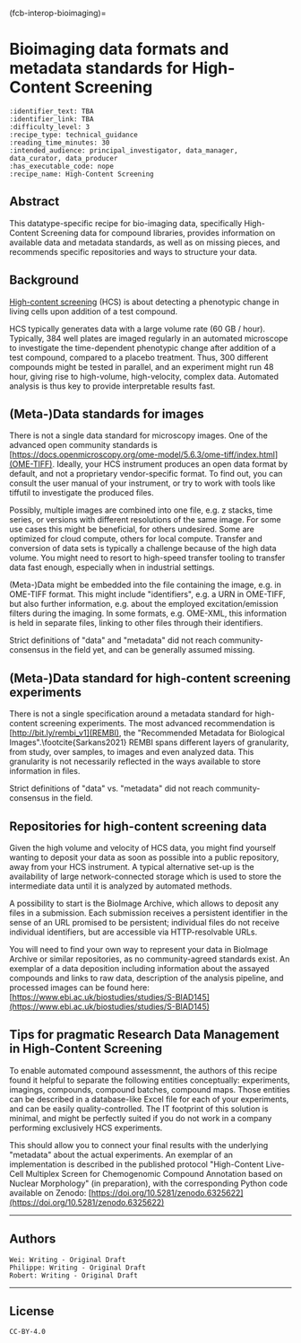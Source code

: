 (fcb-interop-bioimaging)=
# Bioimaging data formats and metadata standards for High-Content Screening


````{panels_fairplus}
:identifier_text: TBA
:identifier_link: TBA
:difficulty_level: 3
:recipe_type: technical_guidance
:reading_time_minutes: 30
:intended_audience: principal_investigator, data_manager, data_curator, data_producer  
:has_executable_code: nope
:recipe_name: High-Content Screening
```` 


## Abstract

This datatype-specific recipe for bio-imaging data, specifically High-Content Screening data for compound libraries, provides information on available data and metadata standards, as well as on missing pieces, and recommends specific repositories and ways to structure your data.


## Background 

[High-content screening](https://en.wikipedia.org/wiki/High-content_screening) (HCS) is about detecting a phenotypic change in living cells upon addition of a test compound. 

HCS typically generates data with a large volume rate (60 GB / hour). Typically, 384 well plates are imaged regularly in an automated microscope to investigate the time-dependent phenotypic change after addition of a test compound, compared to a placebo treatment. Thus, 300 different compounds might be tested in parallel, and an experiment might run 48 hour, giving rise to high-volume, high-velocity, complex data. Automated analysis is thus key to provide interpretable results fast. 


## (Meta-)Data standards for images

There is not a single data standard for microscopy images. One of the advanced open community standards is [https://docs.openmicroscopy.org/ome-model/5.6.3/ome-tiff/index.html](OME-TIFF). Ideally, your HCS instrument produces an open data format by default, and not a proprietary vendor-specific format. To find out, you can consult the user manual of your instrument, or try to work with tools like tiffutil to investigate the produced files.

Possibly, multiple images are combined into one file, e.g. z stacks, time series, or versions with different resolutions of the same image. For some use cases this might be beneficial, for others undesired. Some are optimized for cloud compute, others for local compute. Transfer and conversion of data sets is typically a challenge because of the high data volume. You might need to resort to high-speed transfer tooling to transfer data fast enough, especially when in industrial settings.

(Meta-)Data might be embedded into the file containing the image, e.g. in OME-TIFF format. This might include "identifiers", e.g. a URN in OME-TIFF, but also further information, e.g. about the employed excitation/emission filters during the imaging. In some formats, e.g. OME-XML, this information is held in separate files, linking to other files through their identifiers.

Strict definitions of "data" and "metadata" did not reach community-consensus in the field yet, and can be generally assumed missing.


## (Meta-)Data standard for high-content screening experiments

There is not a single specification around a metadata standard for high-content screening experiments. The most advanced recommendation is [http://bit.ly/rembi_v1](REMBI), the "Recommended Metadata for Biological Images".\footcite{Sarkans2021} REMBI spans different layers of granularity, from study, over samples, to images and even analyzed data. This granularity is not necessarily reflected in the ways available to store information in files.

Strict definitions of "data" vs. "metadata" did not reach community-consensus in the field.


## Repositories for high-content screening data

Given the high volume and velocity of HCS data, you might find yourself wanting to deposit your data as soon as possible into a public repository, away from your HCS instrument. A typical alternative set-up is the availability of large network-connected storage which is used to store the intermediate data until it is analyzed by automated methods.

A possibility to start is the BioImage Archive, which allows to deposit any files in a submission. Each submission receives a persistent identifier in the sense of an URL promised to be persistent; individual files do not receive individual identifiers, but are accessible via HTTP-resolvable URLs.

You will need to find your own way to represent your data in BioImage Archive or similar repositories, as no community-agreed standards exist. An exemplar of a data deposition including information about the assayed compounds and links to raw data, description of the analysis pipeline, and processed images can be found here: [https://www.ebi.ac.uk/biostudies/studies/S-BIAD145](https://www.ebi.ac.uk/biostudies/studies/S-BIAD145)


## Tips for pragmatic Research Data Management in High-Content Screening

To enable automated compound assessmennt, the authors of this recipe found it helpful to separate the following entities conceptually: experiments, imagings, compounds, compound batches, compound maps. Those entities can be described in a database-like Excel file for each of your experiments, and can be easily quality-controlled. The IT footprint of this solution is minimal, and might be perfectly suited if you do not work in a company performing exclusively HCS experiments.

This should allow you to connect your final results with the underlying "metadata" about the actual experiments. An exemplar of an implementation is described in the published protocol "High-Content Live-Cell Multiplex Screen for Chemogenomic Compound Annotation based on Nuclear Morphology" (in preparation), with the corresponding Python code available on Zenodo: [https://doi.org/10.5281/zenodo.6325622](https://doi.org/10.5281/zenodo.6325622)


---

## Authors

````{authors_fairplus}
Wei: Writing - Original Draft
Philippe: Writing - Original Draft
Robert: Writing - Original Draft
````


---

## License

````{license_fairplus}
CC-BY-4.0
````